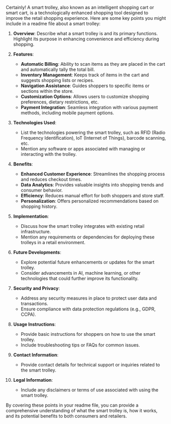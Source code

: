 Certainly! A smart trolley, also known as an intelligent shopping cart or smart cart, is a technologically enhanced shopping tool designed to improve the retail shopping experience. Here are some key points you might include in a readme file about a smart trolley:

1. **Overview**: Describe what a smart trolley is and its primary functions. Highlight its purpose in enhancing convenience and efficiency during shopping.

2. **Features**:
   - **Automatic Billing**: Ability to scan items as they are placed in the cart and automatically tally the total bill.
   - **Inventory Management**: Keeps track of items in the cart and suggests shopping lists or recipes.
   - **Navigation Assistance**: Guides shoppers to specific items or sections within the store.
   - **Customization Options**: Allows users to customize shopping preferences, dietary restrictions, etc.
   - **Payment Integration**: Seamless integration with various payment methods, including mobile payment options.

3. **Technologies Used**:
   - List the technologies powering the smart trolley, such as RFID (Radio Frequency Identification), IoT (Internet of Things), barcode scanning, etc.
   - Mention any software or apps associated with managing or interacting with the trolley.

4. **Benefits**:
   - **Enhanced Customer Experience**: Streamlines the shopping process and reduces checkout times.
   - **Data Analytics**: Provides valuable insights into shopping trends and consumer behavior.
   - **Efficiency**: Reduces manual effort for both shoppers and store staff.
   - **Personalization**: Offers personalized recommendations based on shopping history.

5. **Implementation**:
   - Discuss how the smart trolley integrates with existing retail infrastructure.
   - Mention any requirements or dependencies for deploying these trolleys in a retail environment.

6. **Future Developments**:
   - Explore potential future enhancements or updates for the smart trolley.
   - Consider advancements in AI, machine learning, or other technologies that could further improve its functionality.

7. **Security and Privacy**:
   - Address any security measures in place to protect user data and transactions.
   - Ensure compliance with data protection regulations (e.g., GDPR, CCPA).

8. **Usage Instructions**:
   - Provide basic instructions for shoppers on how to use the smart trolley.
   - Include troubleshooting tips or FAQs for common issues.

9. **Contact Information**:
   - Provide contact details for technical support or inquiries related to the smart trolley.

10. **Legal Information**:
    - Include any disclaimers or terms of use associated with using the smart trolley.

By covering these points in your readme file, you can provide a comprehensive understanding of what the smart trolley is, how it works, and its potential benefits to both consumers and retailers.

